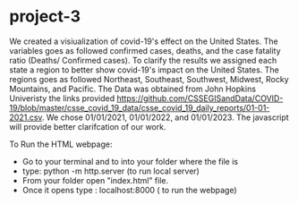 # project-3

We created a visiualization of covid-19's effect on the United States. The variables goes as followed confirmed cases, deaths, 
and the case fatality ratio (Deaths/ Confirmed cases). To clarify the results we assigned each state a region 
to better show covid-19's impact on the United States. The regions goes as followed Northeast, Southeast, Southwest, Midwest, Rocky Mountains, and Pacific. The Data was obtained from John Hopkins Univeristy the links provided https://github.com/CSSEGISandData/COVID-19/blob/master/csse_covid_19_data/csse_covid_19_daily_reports/01-01-2021.csv. We chose 01/01/2021, 01/01/2022, and 01/01/2023. The javascript will provide better clarifcation of our work.

To Run the HTML webpage:

- Go to your terminal and to into your folder where the file is
- type: python -m http.server (to run local server)
- From your folder open "index.html" file.
- Once it opens type : localhost:8000 ( to run the webpage)
